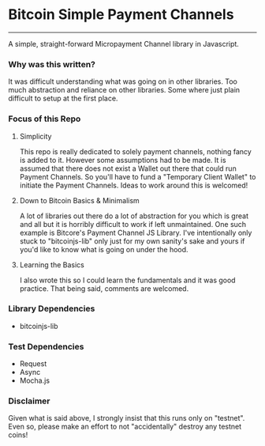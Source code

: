 # Bitcoin Simple Payment Channels
---
A simple, straight-forward Micropayment Channel library in Javascript.

### Why was this written?
It was difficult understanding what was going on in other libraries. Too much abstraction and reliance on other libraries. Some where just plain difficult to setup at the first place. 

### Focus of this Repo
1. Simplicity 

   This repo is really dedicated to solely payment channels, nothing fancy is added to it. However some assumptions had to be made. It is assumed that there does not exist a Wallet out there that could run Payment Channels. So you'll have to fund a "Temporary Client Wallet" to initiate the Payment Channels. Ideas to work around this is welcomed!

2. Down to Bitcoin Basics & Minimalism

   A lot of libraries out there do a lot of abstraction for you which is great and all but it is horribly difficult to work if left unmaintained. One such example is Bitcore's Payment Channel JS Library. I've intentionally only stuck to "bitcoinjs-lib" only just for my own sanity's sake and yours if you'd like to know what is going on under the hood. 

3. Learning the Basics

   I also wrote this so I could learn the fundamentals and it was good practice. That being said, comments are welcomed. 
   
### Library Dependencies
- bitcoinjs-lib

### Test Dependencies
- Request 
- Async
- Mocha.js

### Disclaimer
Given what is said above, I strongly insist that this runs only on "testnet". Even so, please make an effort to not "accidentally" destroy any testnet coins!
